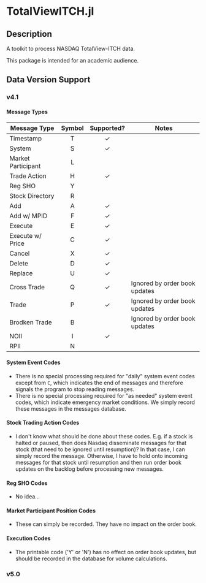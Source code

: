 # TotalViewITCH.jl

## Description
A toolkit to process NASDAQ TotalView-ITCH data.

This package is intended for an academic audience.


## Data Version Support

### v4.1

#### Message Types

| Message Type       | Symbol | Supported? | Notes                                 |
| ------------------ | :----: | :--------: | ------------------------------------- |
| Timestamp          | T      | ✓          |                                       |
| System             | S      | ✓          |                                       |
| Market Participant | L      |            |                                       |
| Trade Action       | H      | ✓          |                                       |
| Reg SHO            | Y      |            |                                       |
| Stock Directory    | R      |            |                                       |
| Add                | A      | ✓          |                                       |
| Add w/ MPID        | F      | ✓          |                                       |
| Execute            | E      | ✓          |                                       |
| Execute w/ Price   | C      | ✓          |                                       |
| Cancel             | X      | ✓          |                                       |
| Delete             | D      | ✓          |                                       |
| Replace            | U      | ✓          |                                       |
| Cross Trade        | Q      | ✓          | Ignored by order book updates         |
| Trade              | P      | ✓          | Ignored by order book updates         |
| Brodken Trade      | B      |            | Ignored by order book updates         |
| NOII               | I      | ✓          |                                       |
| RPII               | N      |            |                                       |

#### System Event Codes
- There is no special processing required for "daily" system event codes except from `C`, which indicates the end of messages and therefore signals the program to stop reading messages.
- There is no special processing required for "as needed" system event codes, which indicate emergency market conditions. We simply record these messages in the messages database.

#### Stock Trading Action Codes
- I don't know what should be done about these codes. E.g. if a stock is halted or paused, then does Nasdaq disseminate messages for that stock (that need to be ignored until resumption)? In that case, I can simply record the message. Otherwise, I have to hold onto incoming messages for that stock until resumption and then run order book updates on the backlog before processing new messages.

#### Reg SHO Codes
- No idea...

#### Market Participant Position Codes
- These can simply be recorded. They have no impact on the order book.

#### Execution Codes
- The printable code ('Y' or 'N') has no effect on order book updates, but should be recorded in the database for volume calculations.


### v5.0